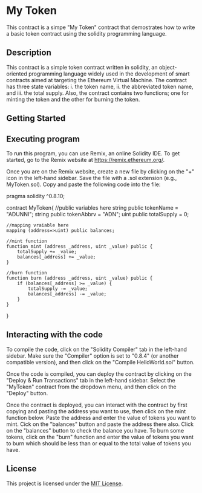 # My Token
This contract is a simpe "My Token" contract that demostrates how to write a basic token contract using the solidity programming language.


## Description
This contract is a simple token contract  written in solidity, an object-oriented programming language widely used in the development of smart contracts aimed at targeting the Ethereum Virtual Machine. The contract has three state variables: 
i. the token name,
ii. the abbreviated token name, and
iii. the total supply.
Also, the contract contains two functions; one for minting the token and the other for burning the token.


## Getting Started
## Executing program
To run this program, you can use Remix, an online Solidity IDE. To get started, go to the Remix website at https://remix.ethereum.org/.

Once you are on the Remix website, create a new file by clicking on the "+" icon in the left-hand sidebar. Save the file with a .sol extension (e.g., MyToken.sol). Copy and paste the following code into the file:

pragma solidity ^0.8.10;

contract MyToken{
    //public variables here
    string public tokenName = "ADUNNI";
    string public tokenAbbrv = "ADN";
    uint public totalSupply = 0;

    //mapping vraiable here
    mapping (address=>uint) public balances;

    //mint function
    function mint (address _address, uint _value) public {
        totalSupply += _value;
        balances[_address] += _value;
    } 

    //burn function
    function burn (address _address, uint _value) public {
        if (balances[_address] >= _value) {
            totalSupply -= _value;
            balances[_address] -= _value; 
        }
    }
}


## Interacting with the code
To compile the code, click on the "Solidity Compiler" tab in the left-hand sidebar. Make sure the "Compiler" option is set to "0.8.4" (or another compatible version), and then click on the "Compile HelloWorld.sol" button.

Once the code is compiled, you can deploy the contract by clicking on the "Deploy & Run Transactions" tab in the left-hand sidebar. Select the "MyToken" contract from the dropdown menu, and then click on the "Deploy" button.

Once the contract is deployed, you can interact with the contract by first copying and pasting the address you want to use, then click on the mint function below. Paste the address and enter the value of tokens you want to mint. Cick on the "balances" button and paste the address there also. Click on the "balances" button to check the balance you have. To burn some tokens, click on the "burn" function and enter the value of tokens you want to burn which should be less than or equal to the total value of tokens you have.

## License

This project is licensed under the [MIT License](LICENSE).



